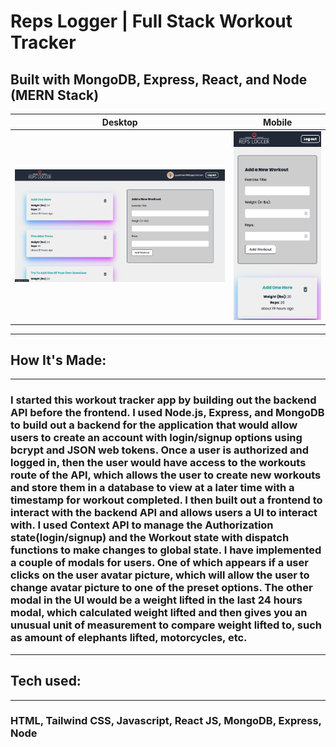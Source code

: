 # Reps Logger | Full Stack Workout Tracker

## Built with MongoDB, Express, React, and Node (MERN Stack)

<!-- **Link to project: [Live-demo]https://next-shoecommerce.netlify.app** -->

|                        Desktop                        |                         Mobile                         |
| :---------------------------------------------------: | :----------------------------------------------------: |
| ![Reps Logger](frontend/src/assets/DT-screenshot.png) | ![Reps Logger](frontend/src/assets//MB-screenshot.png) |

---

## **How It's Made:**

---

### I started this workout tracker app by building out the backend API before the frontend. I used Node.js, Express, and MongoDB to build out a backend for the application that would allow users to create an account with login/signup options using bcrypt and JSON web tokens. Once a user is authorized and logged in, then the user would have access to the workouts route of the API, which allows the user to create new workouts and store them in a database to view at a later time with a timestamp for workout completed. I then built out a frontend to interact with the backend API and allows users a UI to interact with. I used Context API to manage the Authorization state(login/signup) and the Workout state with dispatch functions to make changes to global state. I have implemented a couple of modals for users. One of which appears if a user clicks on the user avatar picture, which will allow the user to change avatar picture to one of the preset options. The other modal in the UI would be a weight lifted in the last 24 hours modal, which calculated weight lifted and then gives you an unusual unit of measurement to compare weight lifted to, such as amount of elephants lifted, motorcycles, etc.

---

## **Tech used:**

---

### HTML, Tailwind CSS, Javascript, React JS, MongoDB, Express, Node
